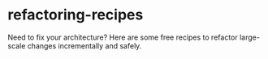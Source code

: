 # refactoring-recipes
Need to fix your architecture? Here are some free recipes to refactor large-scale changes incrementally and safely.
